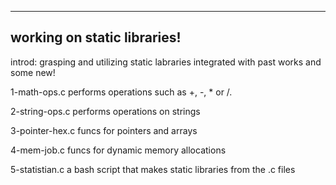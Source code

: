 -------------------------------
working on static libraries!
-------------------------------
introd: grasping and utilizing static labraries integrated with past works and some new! 

1-math-ops.c
performs operations such as +, -, * or /.

2-string-ops.c
performs operations on strings

3-pointer-hex.c
funcs for pointers and arrays

4-mem-job.c
funcs for dynamic memory allocations

5-statistian.c
a bash script that makes static libraries from the .c files
